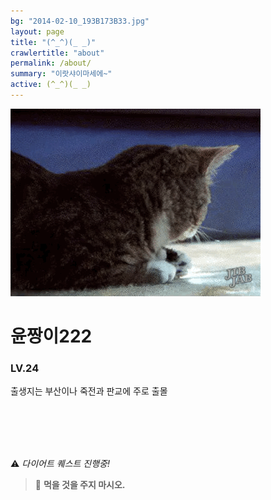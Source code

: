 ```yaml
---
bg: "2014-02-10_193B173B33.jpg"
layout: page
title: "(^_^)(_ _)"
crawlertitle: "about"
permalink: /about/
summary: "이랏샤이마세에~"
active: (^_^)(_ _)
---
```



![크아앙 이미지](/assets/images/KakaoTalk_Photo_2017-08-12-15-36-54.gif)

# 윤짱이222 
### LV.24
출생지는 부산이나 죽전과 판교에 주로 출몰 

<br>
<br>
<br>
<br>

⚠️ *다이어트 퀘스트 진행중!* 

> 🚫 **먹을 것을 주지 마시오.** 

